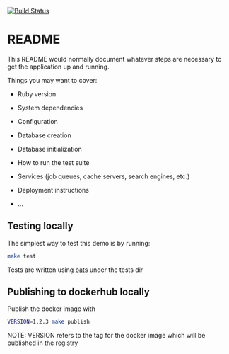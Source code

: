 [![Build Status](https://apm-ci.elastic.co/buildStatus/icon?job=apm-agent-ruby%2Fopbeans-ruby-mbp%2Fmaster)](https://apm-ci.elastic.co/job/apm-agent-ruby/job/opbeans-ruby-mbp/job/master/)

# README

This README would normally document whatever steps are necessary to get the
application up and running.

Things you may want to cover:

* Ruby version

* System dependencies

* Configuration

* Database creation

* Database initialization

* How to run the test suite

* Services (job queues, cache servers, search engines, etc.)

* Deployment instructions

* ...

## Testing locally

The simplest way to test this demo is by running:

```bash
make test
```

Tests are written using [bats](https://github.com/sstephenson/bats) under the tests dir

## Publishing to dockerhub locally

Publish the docker image with

```bash
VERSION=1.2.3 make publish
```

NOTE: VERSION refers to the tag for the docker image which will be published in the registry
